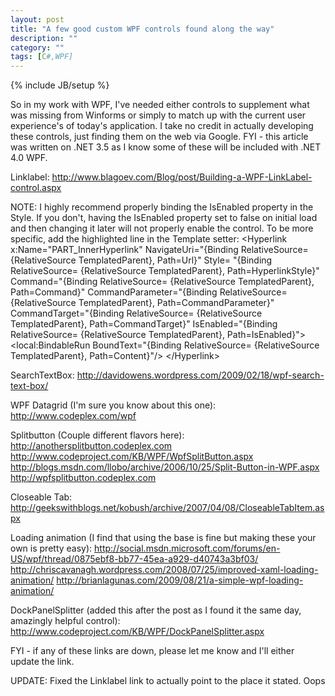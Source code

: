 ```yaml
---
layout: post
title: "A few good custom WPF controls found along the way"
description: ""
category: ""
tags: [C#,WPF]
---
```

{% include JB/setup %}

So in my work with WPF, I've needed either controls to supplement what was missing from Winforms or simply to match up with the current user experience's of today's application. I take no credit in actually developing these controls, just finding them on the web via Google. FYI - this article was written on .NET 3.5 as I know some of these will be included with .NET 4.0 WPF.

Linklabel:
http://www.blagoev.com/Blog/post/Building-a-WPF-LinkLabel-control.aspx

NOTE: I highly recommend properly binding the IsEnabled property in the Style. If you don't, having the IsEnabled property set to false on initial load and then changing it later will not properly enable the control.
To be more specific, add the highlighted line in the Template setter:
&lt;Hyperlink
x:Name="PART_InnerHyperlink"
NavigateUri="{Binding RelativeSource= {RelativeSource TemplatedParent}, Path=Url}"
Style= "{Binding RelativeSource= {RelativeSource TemplatedParent}, Path=HyperlinkStyle}"
Command="{Binding RelativeSource= {RelativeSource TemplatedParent}, Path=Command}"
CommandParameter="{Binding RelativeSource= {RelativeSource TemplatedParent}, Path=CommandParameter}"
CommandTarget="{Binding RelativeSource= {RelativeSource TemplatedParent}, Path=CommandTarget}"
IsEnabled="{Binding RelativeSource= {RelativeSource TemplatedParent}, Path=IsEnabled}"&gt;
&lt;local:BindableRun
BoundText="{Binding RelativeSource= {RelativeSource TemplatedParent}, Path=Content}"/&gt;
&lt;/Hyperlink&gt;

SearchTextBox:
http://davidowens.wordpress.com/2009/02/18/wpf-search-text-box/

WPF Datagrid (I'm sure you know about this one):
http://www.codeplex.com/wpf

Splitbutton (Couple different flavors here):
http://anothersplitbutton.codeplex.com
http://www.codeproject.com/KB/WPF/WpfSplitButton.aspx
http://blogs.msdn.com/llobo/archive/2006/10/25/Split-Button-in-WPF.aspx
http://wpfsplitbutton.codeplex.com

Closeable Tab:
http://geekswithblogs.net/kobush/archive/2007/04/08/CloseableTabItem.aspx

Loading animation (I find that using the base is fine but making these your own is pretty easy):
http://social.msdn.microsoft.com/forums/en-US/wpf/thread/0875ebf8-bb77-45ea-a929-d40743a3bf03/
http://chriscavanagh.wordpress.com/2008/07/25/improved-xaml-loading-animation/
http://brianlagunas.com/2009/08/21/a-simple-wpf-loading-animation/

DockPanelSplitter (added this after the post as I found it the same day, amazingly helpful control):
http://www.codeproject.com/KB/WPF/DockPanelSplitter.aspx

FYI - if any of these links are down, please let me know and I'll either update the link.

UPDATE: Fixed the Linklabel link to actually point to the place it stated. Oops
